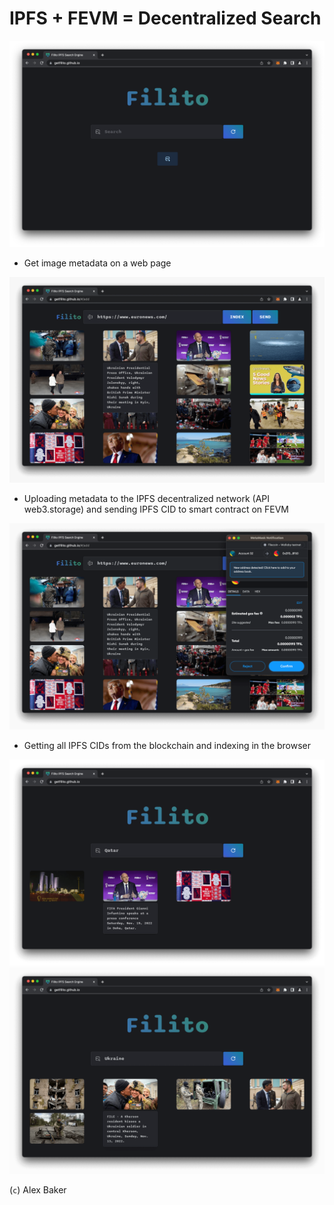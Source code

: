# IPFS + FEVM = Decentralized Search

<img alt="Get image metadata on a web page" src="https://github.com/getFilito/getFilito.github.io/raw/main/public/scr/Screenshot2.png" />

- Get image metadata on a web page

<img alt="Get image metadata on a web page" src="https://github.com/getFilito/getFilito.github.io/raw/main/public/scr/Screenshot3.png" />

- Uploading metadata to the IPFS decentralized network (API web3.storage) and sending IPFS CID to smart contract on FEVM

<img alt="Get image metadata on a web page" src="https://github.com/getFilito/getFilito.github.io/raw/main/public/scr/Screenshot4.png" />

- Getting all IPFS CIDs from the blockchain and indexing in the browser

<img alt="Get image metadata on a web page" src="https://github.com/getFilito/getFilito.github.io/raw/main/public/scr/Screenshot5.png" />

<img alt="Get image metadata on a web page" src="https://github.com/getFilito/getFilito.github.io/raw/main/public/scr/Screenshot6.png" />

(`c`) Alex Baker
